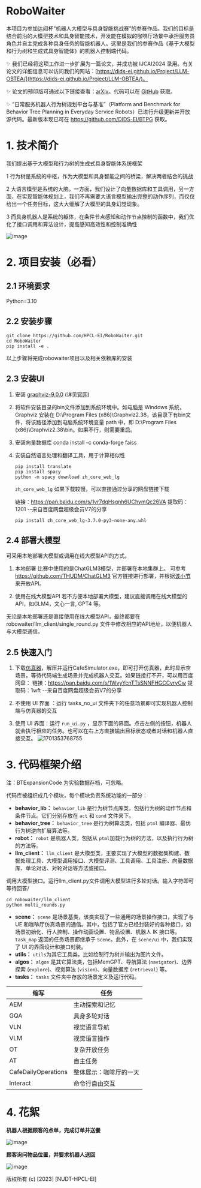 # RoboWaiter

本项目为参加达闼杯“机器人大模型与具身智能挑战赛”的参赛作品。我们的目标是结合前沿的大模型技术和具身智能技术，开发能在模拟的咖啡厅场景中承担服务员角色并自主完成各种具身任务的智能机器人。这里是我们的参赛作品《基于大模型和行为树和生成式具身智能体》的机器人控制端代码。

✨️ 我们已经将这项工作进一步扩展为一篇论文，并成功被 IJCAI2024 录用。有关论文的详细信息可以访问我们的网站：[https://dids-ei.github.io/Project/LLM-OBTEA/](https://dids-ei.github.io/Project/LLM-OBTEA/)。

✨️ 论文的预印版可通过以下链接查看：[arXiv](https://arxiv.org/pdf/2405.07474)。代码可以在 [GitHub](https://github.com/DIDS-EI/LLM-OBTEA) 获取。

✨️ “日常服务机器人行为树规划平台与基准”（Platform and Benchmark for Behavior Tree Planning in Everyday Service Robots）已进行升级更新并开放源代码。最新版本现已可在 https://github.com/DIDS-EI/BTPG 获取。

# 1. 技术简介

我们提出基于大模型和行为树的生成式具身智能体系统框架

1 行为树是系统的中枢，作为大模型和具身智能之间的桥梁，解决两者结合的挑战

2 大语言模型是系统的大脑。一方面，我们设计了向量数据库和工具调用，另一方面，在实现智能体规划上，我们不再需要大语言模型输出完整的动作序列，而仅仅给出一个任务目标，这大大缓解了大模型的具身幻觉现象。

3 而具身机器人是系统的躯体，在条件节点感知和动作节点控制的函数中，我们优化了接口调用和算法设计，提高感知高效性和控制准确性

![image](https://github.com/HPCL-EI/RoboWaiter/assets/39987654/9b807263-7458-4b5c-8d3a-101351a2fd41)

# 2. 项目安装（必看）

## 2.1 环境要求

Python=3.10

## 2.2 安装步骤

```shell
git clone https://github.com/HPCL-EI/RoboWaiter.git
cd RoboWaiter
pip install -e .
```

以上步骤将完成robowaiter项目以及相关依赖库的安装

## 2.3 安装UI

1. 安装 [graphviz-9.0.0](https://gitlab.com/api/v4/projects/4207231/packages/generic/graphviz-releases/9.0.0/windows_10_cmake_Release_graphviz-install-9.0.0-win64.exe) (详见[官网](https://www.graphviz.org/download/#windows))

2. 将软件安装目录的bin文件添加到系统环境中。如电脑是 Windows 系统，Graphviz 安装在 D:\Program Files (x86)\Graphviz2.38，该目录下有bin文件，将该路径添加到电脑系统环境变量 path 中，即 D:\Program Files (x86)\Graphviz2.38\bin。如果不行，则需要重启。

3. 安装向量数据库
   conda install -c conda-forge faiss

4. 安装自然语言处理和翻译工具，用于计算相似性

   ```
   pip install translate
   pip install spacy 
   python -m spacy download zh_core_web_lg
   ```
   `zh_core_web_lg` 如果下载较慢，可以直接通过分享的网盘链接下载

   链接：https://pan.baidu.com/s/1vr7dqHsgnh6UChymQc26VA 
   提取码：1201 
   --来自百度网盘超级会员V7的分享

   ```
   pip install zh_core_web_lg-3.7.0-py3-none-any.whl
   ```

## 2.4 部署大模型

可采用本地部署大模型或调用在线大模型API的方式。

1. 本地部署
比赛中使用的是ChatGLM3模型，并部署在本地集群上。
可参考 https://github.com/THUDM/ChatGLM3 官方链接进行部署，并根据[该小节](https://github.com/THUDM/ChatGLM3?tab=readme-ov-file#openai-api--zhipu-api-demo)来开放API。

2. 使用在线大模型API
若不方便本地部署大模型，建议直接调用在线大模型的API，如GLM4，文心一言, GPT4 等。

无论是本地部署还是直接使用在线大模型API，最终都要在 robowaiter/llm_client/single_round.py 文件中修改相应的API地址，以便机器人与大模型通信。



## 2.5 快速入门

1. 下载[仿真器]([https://drive.google.com/file/d/1ZQ_Muf3b8kPgit-cIsf0VxsrMGKX8cx7/view](https://drive.google.com/file/d/1ayAQZbPOyQV2W-V_ZdYv6AoqLOg0zvm1/view?usp=sharing))，解压并运行CafeSimulator.exe，即可打开仿真器，此时显示空场景，等待代码端生成场景并完成机器人交互。如果链接打不开，可以用百度网盘：
链接：https://pan.baidu.com/s/1WvyYcnTTsSNNFHGCCvryCw 
提取码：1wft 
--来自百度网盘超级会员V7的分享

2. 不使用 UI 界面 ：运行 tasks_no_ui 文件夹下的任意场景即可实现机器人控制端与仿真器的交互

3. 使用 UI 界面：运行 `run_ui.py` ，显示下面的界面。点击左侧的按钮，机器人就会执行相应的任务。也可以在右上方直接输出目标状态或者对话和机器人直接交互。
![1701353768755](https://github.com/HPCL-EI/RoboWaiter/assets/39987654/2e37f7ec-fc2a-420a-afda-9bf74593914f)


# 3. 代码框架介绍
注：BTExpansionCode 为实验数据存档，可忽略。

代码库被组织成几个模块，每个模块负责系统功能的一部分：

- **behavior_lib：** `behavior_lib` 是行为树节点库类，包括行为树的动作节点和条件节点。它们分别存放在 `act` 和 `cond` 文件夹下。
- **behavior_tree：** `behavior_tree` 是行为树算法类，包括 `ptml` 编译器、最优行为树逆向扩展算法等。
- **robot：** `robot` 是机器人类，包括从 `ptml`加载行为树的方法，以及执行行为树的方法等。
- **llm_client：** `llm_client` 是大模型类，主要实现了大模型的数据集构建、数据处理工具、大模型调用接口、大模型评测、工具调用、工具注册、向量数据库、单论对话、对轮对话等方法或接口。

​	调用大模型接口。运行llm_client.py文件调用大模型进行多轮对话。输入字符即可等待回答/

```shell
cd robowaiter/llm_client
python multi_rounds.py
```
- **scene：** `scene` 是场景基类，该类实现了一些通用的场景操作接口，实现了与 UE 和咖啡厅仿真场景的通信。其中，包括了官方已经封装好的各种接口，如场景初始化、行人控制、操作动画设置、物品设置、机器人 IK 接口等。`task_map` 返回的任务场景都继承于 `Scene`。此外，在 `scene/ui` 中，我们实现了 UI 的界面设计和接口封装。
- **utils：** `utils`为其它工具类，比如绘制行为树并输出为图片文件。
- **algos：** `algos` 是其它算法类，包括MemGPT、导航算法 (`navigator`)、边界探索 (`explore`)、视觉算法 (`vision`)、向量数据库 (`retrieval`) 等。
- **tasks：** `tasks` 文件夹中存放的场景定义及运行代码。

| 缩写                | 任务                   |
| ------------------- | ---------------------- |
| AEM                 | 主动探索和记忆         |
| GQA                 | 具身多轮对话           |
| VLN                 | 视觉语言导航           |
| VLM                 | 视觉语言操作           |
| OT                  | 复杂开放任务           |
| AT                  | 自主任务               |
| CafeDailyOperations | 整体展示：咖啡厅的一天 |
| Interact            | 命令行自由交互         |
# 4. 花絮

**机器人根据顾客的点单，完成订单并送餐**

![image](https://github.com/HPCL-EI/RoboWaiter/assets/39987654/79cff908-9ebd-4e54-9b10-08466cae337a)


**顾客询问物品位置，并要求机器人送回**

![image](https://github.com/HPCL-EI/RoboWaiter/assets/39987654/b8df6475-6889-4816-8e17-b0a1c57160b9)


版权所有 (c) [2023] [NUDT-HPCL-EI]
